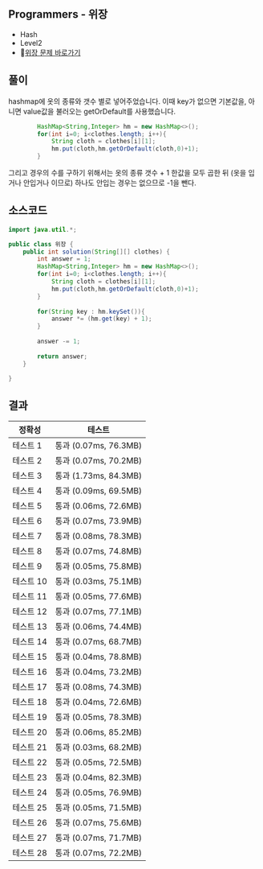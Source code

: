 ## Programmers - 위장 
- Hash 
- Level2
- 🔗[위장 문제 바로가기](https://programmers.co.kr/learn/courses/30/lessons/42578)

## 풀이

hashmap에 옷의 종류와 갯수 별로 넣어주었습니다. 이때 key가 없으면 기본값을, 아니면 value값을 불러오는 getOrDefault를 사용했습니다.

~~~java
        HashMap<String,Integer> hm = new HashMap<>();
        for(int i=0; i<clothes.length; i++){
            String cloth = clothes[i][1];
            hm.put(cloth,hm.getOrDefault(cloth,0)+1);
        }
~~~

그리고 경우의 수를 구하기 위해서는 옷의 종류 갯수 + 1 한값을 모두 곱한 뒤 (옷을 입거나 안입거나 이므로) 
하나도 안입는 경우는 없으므로 -1을 뺀다.



## 소스코드
~~~java
import java.util.*;

public class 위장 {
	public int solution(String[][] clothes) {
        int answer = 1;
        HashMap<String,Integer> hm = new HashMap<>();
        for(int i=0; i<clothes.length; i++){
            String cloth = clothes[i][1];
            hm.put(cloth,hm.getOrDefault(cloth,0)+1);
        }
        
        for(String key : hm.keySet()){
            answer *= (hm.get(key) + 1);
        }
        
        answer -= 1;
        
        return answer;
    }

}

~~~

## 결과 

| 정확성  | 테스트 |
|----|----|
|테스트 1 |	통과 (0.07ms, 76.3MB)|
|테스트 2 |	통과 (0.07ms, 70.2MB)|
|테스트 3 |	통과 (1.73ms, 84.3MB)|
|테스트 4 |	통과 (0.09ms, 69.5MB)|
|테스트 5 |	통과 (0.06ms, 72.6MB)|
|테스트 6 |	통과 (0.07ms, 73.9MB)|
|테스트 7 |	통과 (0.08ms, 78.3MB)|
|테스트 8 |	통과 (0.07ms, 74.8MB)|
|테스트 9 |	통과 (0.05ms, 75.8MB)|
|테스트 10 |	통과 (0.03ms, 75.1MB)|
|테스트 11 |	통과 (0.05ms, 77.6MB)|
|테스트 12 |	통과 (0.07ms, 77.1MB)|
|테스트 13 |	통과 (0.06ms, 74.4MB)|
|테스트 14 |	통과 (0.07ms, 68.7MB)|
|테스트 15 |	통과 (0.04ms, 78.8MB)|
|테스트 16 |	통과 (0.04ms, 73.2MB)|
|테스트 17 |	통과 (0.08ms, 74.3MB)|
|테스트 18 |	통과 (0.04ms, 72.6MB)|
|테스트 19 |	통과 (0.05ms, 78.3MB)|
|테스트 20 |	통과 (0.06ms, 85.2MB)|
|테스트 21 |	통과 (0.03ms, 68.2MB)|
|테스트 22 |	통과 (0.05ms, 72.5MB)|
|테스트 23 |	통과 (0.04ms, 82.3MB)|
|테스트 24 |	통과 (0.05ms, 76.9MB)|
|테스트 25 |	통과 (0.05ms, 71.5MB)|
|테스트 26 |	통과 (0.07ms, 75.6MB)|
|테스트 27 |	통과 (0.07ms, 71.7MB)|
|테스트 28 |	통과 (0.07ms, 72.2MB)|